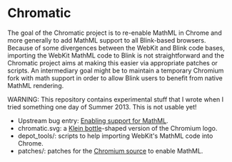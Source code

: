 Chromatic
=========

The goal of the Chromatic project is to re-enable MathML in Chrome and more generally to add MathML support to all Blink-based browsers. Because of some divergences between the WebKit and Blink code bases, importing the WebKit MathML code to Blink is not straightforward and the Chromatic project aims at making this easier via appropriate patches or scripts. An intermediary goal might be to maintain a temporary Chromium fork with math support in order to allow Blink users to benefit from native MathML rendering.

WARNING: This repository contains experimental stuff that I wrote when I tried something one day of Summer 2013. This is not usable yet!

* Upstream bug entry: [Enabling support for MathML](https://code.google.com/p/chromium/issues/detail?id=152430).
* chromatic.svg: a [Klein bottle](https://en.wikipedia.org/wiki/Klein_bottle)-shaped version of the Chromium logo.
* depot_tools/: scripts to help importing WebKit's MathML code into Chrome.
* patches/: patches for the [Chromium source](http://dev.chromium.org/developers/how-tos/get-the-code) to enable MathML.

